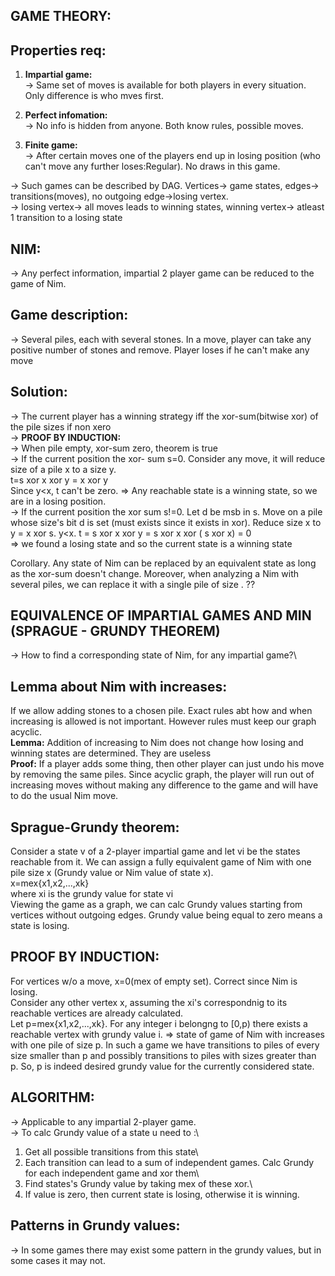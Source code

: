 **GAME THEORY:**
--

**Properties req:**
--
1. **Impartial game:**\
-> Same set of moves is available for both players in every situation. Only difference is who mves first.

2. **Perfect infomation:**\
-> No info is hidden from anyone. Both know rules, possible moves.
  
3. **Finite game:**\
-> After certain moves one of the players end up in losing position (who can't move any further loses:Regular). No draws in this game.
                                                        
-> Such games can be described by DAG. Vertices-> game states, edges-> transitions(moves), no outgoing edge->losing vertex.\
-> losing vertex-> all moves leads to winning states, winning vertex-> atleast 1 transition to a losing state

**NIM:**
--
-> Any perfect information, impartial 2 player game can be reduced to the game of Nim. 


**Game description:**
--
-> Several piles, each with several stones. In a move, player can take any positive number of stones and remove. Player loses if he can't make any move

**Solution:**
--
-> The current player has a winning strategy iff the xor-sum(bitwise xor) of the pile sizes if non xero\
-> **PROOF BY INDUCTION:**\
-> When pile empty, xor-sum zero, theorem is true\
-> If the current position the xor- sum s=0. Consider any move, it will reduce size of a pile x to a size y.\
t=s xor x xor y = x xor y\
Since y<x, t can't be zero. => Any reachable state is a winning state, so we are in a losing position.\
-> If the current position the xor sum s!=0. Let d be msb in s. Move on a pile whose size's bit d is set (must exists since it exists in xor). Reduce size x to y = x xor s. y<x. t = s xor x xor y = s xor x xor ( s xor x) = 0\
=> we found a losing state and so the current state is a winning state

Corollary. Any state of Nim can be replaced by an equivalent state as long as the xor-sum doesn't change. Moreover, when analyzing a Nim with several piles, we can replace it with a single pile of size . ??


**EQUIVALENCE OF IMPARTIAL GAMES AND MIN (SPRAGUE - GRUNDY THEOREM)**
--
-> How to find a corresponding state of Nim, for any impartial game?\

**Lemma about Nim with increases:**
--
If we allow adding stones to a chosen pile. Exact rules abt how and when increasing is allowed is not important. However rules must keep our graph acyclic. \
**Lemma:** Addition of increasing to Nim does not change how losing and winning states are determined. They are useless\
**Proof:** If a player adds some thing, then other player can just undo his move by removing the same piles. Since acyclic graph, the player will run out of increasing moves without making any difference to the game and will have to do the usual Nim move. 

**Sprague-Grundy theorem:**
--
Consider a state v of a 2-player impartial game and let vi be the states reachable from it. We can assign a fully equivalent game of Nim with one pile size x (Grundy value or Nim value of state x). \
x=mex{x1,x2,...,xk}\
where xi is the grundy value for state vi\
Viewing the game as a graph, we can calc Grundy values starting from vertices without outgoing edges. Grundy value being equal to zero means a state is losing.

**PROOF BY INDUCTION:**
--
For vertices w/o a move, x=0(mex of empty set). Correct since Nim is losing.\
Consider any other vertex x, assuming the xi's correspondnig to its reachable vertices are already calculated.\
Let p=mex{x1,x2,...,xk}. For any integer i belongng to [0,p) there exists a reachable vertex with grundy value i. => state of game of Nim with increases with one pile of size p. In such a game we have transitions to piles of every size smaller than p and possibly transitions to piles with sizes greater than p. So, p is indeed desired grundy value for the currently considered state.

**ALGORITHM:**
--
-> Applicable to any impartial 2-player game.\
-> To calc Grundy value of a state u need to :\
1. Get all possible transitions from this state\
2. Each transition can lead to a sum of independent games. Calc Grundy for each independent game and xor them\
3. Find states's Grundy value by taking mex of these xor.\
4. If value is zero, then current state is losing, otherwise it is winning.

**Patterns in Grundy values:**
--
-> In some games there may exist some pattern in the grundy values, but in some cases it may not.
